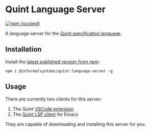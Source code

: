 # Quint Language Server

[![npm (scoped)](https://img.shields.io/npm/v/@informalsystems/quint-language-server)](https://www.npmjs.com/package/@informalsystems/quint-language-server)

A language server for the [Quint specification language](https://github.com/informalsystems/quint).

## Installation

Install the [latest published version from npm](https://www.npmjs.com/package/@informalsystems/quint-language-server):

```
npm i @informalsystems/quint-language-server -g
```

## Usage

There are currently two clients for this server:

1. The Quint [VSCode extension](https://marketplace.visualstudio.com/items?itemName=informal.quint-vscode)
2. The [Quint LSP client](https://github.com/informalsystems/quint/blob/main/editor-plugins/emacs/README.md) for Emacs

They are capable of downloading and installing this server for you.
